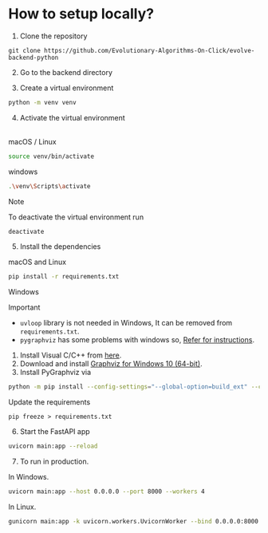 # How to setup locally?

1. Clone the repository
```git
git clone https://github.com/Evolutionary-Algorithms-On-Click/evolve-backend-python
```
2. Go to the backend directory

3. Create a virtual environment
```bash
python -m venv venv
```

4. Activate the virtual environment

<br>
macOS / Linux

```bash
source venv/bin/activate
``` 
    
windows


```bash
.\venv\Scripts\activate 
```

> [!NOTE]
> To deactivate the virtual environment run 
> ```bash
> deactivate
> ```

5. Install the dependencies

macOS and Linux
```bash
pip install -r requirements.txt
```

Windows
<br>
> [!IMPORTANT]  
> - `uvloop` library is not needed in Windows, It can be removed from `requirements.txt`.
> - `pygraphviz` has some problems with windows so, [Refer for instructions](https://pygraphviz.github.io/documentation/stable/install.html).

1. Install Visual C/C++ from [here](https://visualstudio.microsoft.com/visual-cpp-build-tools/).
2. Download and install [Graphviz for Windows 10 (64-bit)](https://gitlab.com/graphviz/graphviz/-/package_files/6164164/download).
3. Install PyGraphviz via
```bash
python -m pip install --config-settings="--global-option=build_ext" --config-settings="--global-option=-IC:\Program Files\Graphviz\include" --config-settings="--global-option=-LC:\Program Files\Graphviz\lib" pygraphviz
```

Update the requirements
```
pip freeze > requirements.txt
```

6. Start the FastAPI app

```bash
uvicorn main:app --reload
```

7. To run in production.

In Windows.
```bash
uvicorn main:app --host 0.0.0.0 --port 8000 --workers 4
```

In Linux.
```bash
gunicorn main:app -k uvicorn.workers.UvicornWorker --bind 0.0.0.0:8000 -w 4
```


